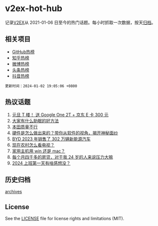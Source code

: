 # v2ex-hot-hub

 记录[V2EX](https://www.v2ex.com/)从 2021-01-06 日至今的热门话题。每小时抓取一次数据，按天[归档](archives)。
 
 ## 相关项目

- [GitHub热榜](https://github.com/snaildev/github-hot-hub)
- [知乎热榜](https://github.com/snaildev/zhihu-hot-hub)
- [微博热榜](https://github.com/snaildev/weibo-hot-hub)
- [头条热榜](https://github.com/snaildev/toutiao-hot-hub)
- [抖音热榜](https://github.com/snaildev/douyin-hot-hub)


 `更新时间：2024-01-02 19:05:06 +0800`

## 热议话题

1. [元旦 T 楼！ 送 Google One 2T + 京东 E 卡 300 元](https://www.v2ex.com/t/1004976)
1. [大家有什么助眠的好方法](https://www.v2ex.com/t/1005047)
1. [本田质量不行](https://www.v2ex.com/t/1005056)
1. [硬件是怎么做出来的？带你从软件的视角，揭开神秘面纱](https://www.v2ex.com/t/1005031)
1. [BYD 2023 年销售了 302 万辆新能源汽车](https://www.v2ex.com/t/1005154)
1. [现在农村怎么看电视？](https://www.v2ex.com/t/1005009)
1. [家用主机用 win 还是 mac？](https://www.v2ex.com/t/1005068)
1. [每个月四千多的房贷，对于我 24 岁的人来说压力大嘛](https://www.v2ex.com/t/1005153)
1. [2024 上班第一天有啥感想没？](https://www.v2ex.com/t/1005080)

## 历史归档

[archives](archives)

## License

See the [LICENSE](LICENSE) file for license rights and limitations (MIT).
